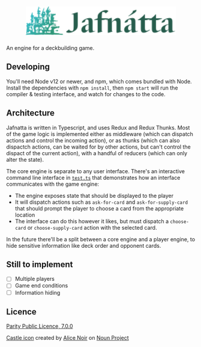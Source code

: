 <h1 align="center">
	<img src="etc/logo.svg" alt="Jafnatta" width="400">
</h1>

An engine for a deckbuilding game.

## Developing

You'll need Node v12 or newer, and npm, which comes bundled with Node. Install the dependencies with `npm install`, then `npm start` will run the compiler & testing interface, and watch for changes to the code.

## Architecture

Jafnatta is written in Typescript, and uses Redux and Redux Thunks. Most of the game logic is implemented either as middleware (which can dispatch actions and control the incoming action), or as thunks (which can also dispactch actions, can be waited for by other actions, but can't control the dispact of the current action), with a handful of reducers (which can only alter the state).

The core engine is separate to any user interface. There's an interactive command line interface in [`test.ts`](./test.ts) that demonstrates how an interface communicates with the game engine:

- The engine exposes state that should be displayed to the player
- It will dispatch actions such as `ask-for-card` and `ask-for-supply-card` that should prompt the player to choose a card from the appropriate location
- The interface can do this however it likes, but must dispatch a `choose-card` or `choose-supply-card` action with the selected card.

In the future there'll be a split between a core engine and a player engine, to hide sensitive information like deck order and opponent cards.

## Still to implement

- [ ] Multiple players
- [ ] Game end conditions
- [ ] Information hiding

## Licence

[Parity Public Licence, 7.0.0](licence.md)

[Castle icon](https://thenounproject.com/AliceNoir/collection/castle/?i=2831664) created by [Alice Noir](https://thenounproject.com/AliceNoir) on [Noun Project](https://thenounproject.com)
